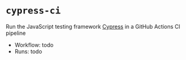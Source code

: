 # `cypress-ci`

Run the JavaScript testing framework [Cypress](https://www.cypress.io/) in a GitHub Actions CI pipeline

- Workflow: todo
- Runs: todo
